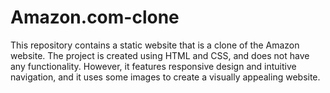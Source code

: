 # Amazon.com-clone
This repository contains a static website that is a clone of the Amazon website. The project is created using HTML and CSS, and does not have any functionality. However, it features responsive design and intuitive navigation, and it uses some images to create a visually appealing website.
